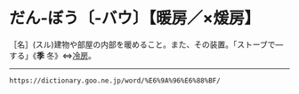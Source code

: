 # だん‐ぼう〔‐バウ〕【暖房／×煖房】

［名］(スル)建物や部屋の内部を暖めること。また、その装置。「ストーブで―する」《**季** 冬》⇔[冷房](https://dictionary.goo.ne.jp/word/%E5%86%B7%E6%88%BF/#jn-234380)。

---
`https://dictionary.goo.ne.jp/word/%E6%9A%96%E6%88%BF/`